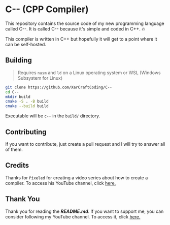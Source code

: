 # C-- (CPP Compiler)

This repository contains the source code of my new programming language called C--.
It is called C-- because it's simple and coded in C++. 🔥

This compiler is written in C++ but hopefully it will get to a point where it can be self-hosted.

## Building

> Requires `nasm` and `ld` on a Linux operating system or WSL (Windows Subsystem for Linux)

```bash
git clone https://github.com/XarCraftCoding/C--
cd C--
mkdir build
cmake -S . -B build
cmake --build build
```

Executable will be `c--` in the `build/` directory.

## Contributing

If you want to contribute, just create a pull request and I will try to answer all of them.

## Credits

Thanks for `Pixeled` for creating a video series about how to create a compiler. To access his YouTube channel, click [here.](https://www.youtube.com/@pixeled-yt)

## Thank You

Thank you for reading the ___README.md___.
If you want to support me, you can consider following my YouTube channel. To access it, click [here.](https://www.youtube.com/@xarcraft2021)